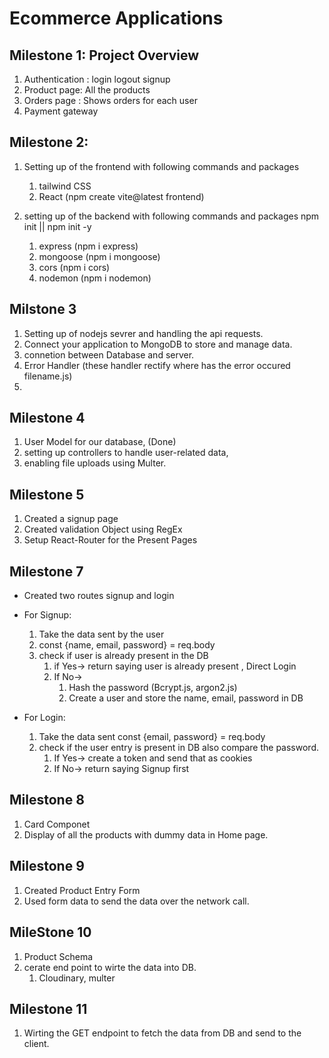 # Ecommerce Applications

## Milestone 1: Project Overview

1. Authentication : login logout signup
2. Product page: All the products
3. Orders page : Shows orders for each user
4. Payment gateway

## Milestone 2:

1. Setting up of the frontend with following commands and packages
   1. tailwind CSS
   2. React (npm create vite@latest frontend)
2. setting up of the backend with following commands and packages
   npm init || npm init -y

   1. express (npm i express)
   2. mongoose (npm i mongoose)
   3. cors (npm i cors)
   4. nodemon (npm i nodemon)

   <!-- (Server) express helps us write the API's for the app
   mongoose() config the database with backend
   cors - Allowing access to Cross origin website or requests.
   nodemon - monitoring and watching of the backend nodejs application. -->

## Milstone 3

1. Setting up of nodejs sevrer and handling the api requests.
2. Connect your application to MongoDB to store and manage data.
3. connetion between Database and server.
4. Error Handler (these handler rectify where has the error occured filename.js)
5.

<!-- express - API routes or endpoints  -->

## Milestone 4

1. User Model for our database, (Done)
2. setting up controllers to handle user-related data,
3. enabling file uploads using Multer.

## Milestone 5

1. Created a signup page
2. Created validation Object using RegEx
3. Setup React-Router for the Present Pages

## Milestone 7

- Created two routes signup and login
- For Signup:

  1.  Take the data sent by the user
  2.  const {name, email, password} = req.body
  3.  check if user is already present in the DB
      1. if Yes-> return saying user is already present , Direct Login
      2. If No->
         1. Hash the password (Bcrypt.js, argon2.js)
         2. Create a user and store the name, email, password in DB

- For Login:
  1.  Take the data sent const {email, password} = req.body
  2.  check if the user entry is present in DB also compare the password.
      1. If Yes-> create a token and send that as cookies
      2. If No-> return saying Signup first

## Milestone 8

1. Card Componet
2. Display of all the products with dummy data in Home page.

## Milestone 9

1. Created Product Entry Form
2. Used form data to send the data over the network call.

## MileStone 10

1. Product Schema
2. cerate end point to wirte the data into DB.
   1. Cloudinary, multer

## Milestone 11

1. Wirting the GET endpoint to fetch the data from DB and send to the client.


